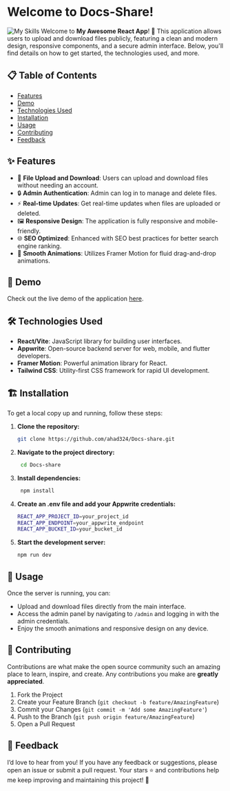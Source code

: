﻿# Welcome to Docs-Share!
![My Skills](https://skillicons.dev/icons?i=react,vite,tailwind,css,appwrite,)
Welcome to **My Awesome React App**! 🚀 This application allows users to upload and download files publicly, featuring a clean and modern design, responsive components, and a secure admin interface. Below, you'll find details on how to get started, the technologies used, and more.



## 📋 Table of Contents

-   [Features](#-features)
-   [Demo](#-demo)
-   [Technologies Used](#-technologies-used)
-   [Installation](#-installation)
-   [Usage](#-usage)
-   [Contributing](#-contributing)
-   [Feedback](#-feedback)


## ✨ Features

-   📁 **File Upload and Download**: Users can upload and download files without needing an account.
-   🔒 **Admin Authentication**: Admin can log in to manage and delete files.
-   ⚡ **Real-time Updates**: Get real-time updates when files are uploaded or deleted.
-   🖼️ **Responsive Design**: The application is fully responsive and mobile-friendly.
-   🌐 **SEO Optimized**: Enhanced with SEO best practices for better search engine ranking.
-   🎨 **Smooth Animations**: Utilizes Framer Motion for fluid drag-and-drop animations.


## 🎥 Demo

Check out the live demo of the application [here](https://your-demo-link.com).


## 🛠️ Technologies Used

-   **React/Vite**: JavaScript library for building user interfaces.
-   **Appwrite**: Open-source backend server for web, mobile, and flutter developers.
-   **Framer Motion**: Powerful animation library for React.
-   **Tailwind CSS**: Utility-first CSS framework for rapid UI development.


## 🏗️ Installation

To get a local copy up and running, follow these steps:

1.  **Clone the repository:**
    
     ``` bash 
     git clone https://github.com/ahad324/Docs-share.git
      ```
    
2.  **Navigate to the project directory:**
    
    ```bash
     cd Docs-share
     ``` 
    
3.  **Install dependencies:**
    
     ``` bash
      npm install  
      ``` 
    
4.  **Create an .env file and add your Appwrite credentials:**
    
     ``` bash 
     REACT_APP_PROJECT_ID=your_project_id
    REACT_APP_ENDPOINT=your_appwrite_endpoint
    REACT_APP_BUCKET_ID=your_bucket_id
      ```
    
5.  **Start the development server:**
    
    ``` bash 
    npm run dev 
     ```


## 🚀 Usage

Once the server is running, you can:

-   Upload and download files directly from the main interface.
-   Access the admin panel by navigating to `/admin` and logging in with the admin credentials.
-   Enjoy the smooth animations and responsive design on any device.



## 🤝 Contributing

Contributions are what make the open source community such an amazing place to learn, inspire, and create. Any contributions you make are **greatly appreciated**.

1.  Fork the Project
2.  Create your Feature Branch (`git checkout -b feature/AmazingFeature`)
3.  Commit your Changes (`git commit -m 'Add some AmazingFeature'`)
4.  Push to the Branch (`git push origin feature/AmazingFeature`)
5.  Open a Pull Request


## 💬 Feedback


I’d love to hear from you! If you have any feedback or suggestions, please open an issue or submit a pull request. Your stars ⭐ and contributions help me keep improving and maintaining this project! 🙌
